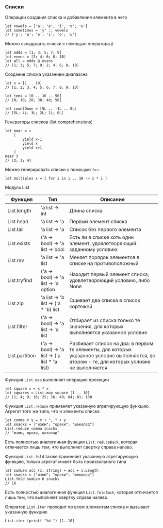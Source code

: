 ### Списки

Операции создания списка и добавления элемента в него

```f#
let vowels = ['a'; 'e', 'i', 'o'; 'u']
let sometimes = 'y' :: vowels
// ['y'; 'a'; 'e'; 'i'; 'o'; 'u']
```

Можно складывать списки с помощью оператора `@`

```f#
let odds = [1; 3; 5; 7; 9]
let evens = [2; 4; 6; 8; 10]
let all = odds @ evens
// [1; 3; 5; 7; 9; 2; 4; 6; 8; 10]
```

Создание списка указанием диапазона

```f#
let x = [1 .. 10]
// [1; 2; 3; 4; 5; 6; 7; 8; 9; 10]
                               
let tens = [0 .. 10 .. 50]
// [0; 10; 20; 30; 40; 50]

let countDown = [5L .. -1L .. 0L]
// [5L; 4L; 3L; 2L; 1L; 0L]
```

Генераторы списков (list comprehensions)

```f#
let near x =
    [
        yield x-1
        yield x
        yield x+1
    ]
near 3
// [2; 3; 4]    
```

Можно генерировать списки с помощью `for`:

```f#
let multiples x = [ for i in 1 .. 10 -> x * i ]
```

Модуль List

| Функция        | Тип | Описание
|----------------|-----|---------
| List.length    | 'a list -> int | Длина списка
| List.head      | 'a list -> 'a  | Первый элемент списка
| List.tail      | 'a list -> 'a  | Список без первого элемента
| List.exists    | ('a -> bool) -> 'a list -> bool | Есть ли в списке хоть один элемент, удовлетворяющий заданному условию
| List.rev       | 'a list -> 'a list | Меняет порядок элементов в списке на противоположный
| List.tryfind   | ('a -> bool) -> 'a list -> 'a option | Находит первый элемент списка, удовлетворяющий условию, либо None
| List.zip       | 'a list -> 'b list -> ('a * 'b) list | Сшивает два списка в список кортежей
| List.filter    | ('a -> bool) -> 'a list -> 'a list | Отбирает из списка только те значения, для которых выполняется указанное условие
| List.partition | ('a -> bool) -> 'a list -> ('a list * 'a list) | Разбивает список на два: в первом те элементы, для которых указанное условие выполняется, во втором - те, для которых условие не выполняется

Функция `List.map` выполняет операцию проекции

```f#
let square x = x * x
let squares = List.map square [1 .. 10]
// [1; 4; 9; 16; 25; 36; 49; 64; 81; 100
``` 

Функция `List.reduce` применяет указанную агрегирующую функцию. Агрегат того же типа, что и элементы списка

```f#
let comma x y = x + ", " + y
let snacks = ["изюм"; "орехи"; "шоколад"]
List.reduce comma snacks
// "изюм, орехи, шоколад"
```

Есть полностью аналогичная функция `List.reduceBack`, которая отличается лишь тем, что выполняет свертку справа налево.

Функция `List.fold` также применяет указанную агрегирующую функцию, только агрегат может быть произвольного типа

```f#
let sumLen acc (x: string) = acc + x.Length
let snacks = ["изюм"; "орехи"; "шоколад"]
List.fold sumLen 0 snacks
// 16
```

Есть полностью аналогичная функция `List.foldBack`, которая отличается лишь тем, что выполняет свертку справа налево.

Оператор `List.iter` проходит по всем элементам списка и вызывает указанную функцию

```f#
List.iter (printf "%d ") [1..10]
```
